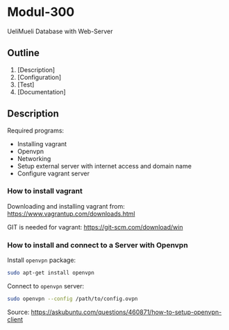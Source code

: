# Modul-300
UeliMueli
Database with Web-Server
## Outline
1. [Description]
2. [Configuration]
3. [Test]
4. [Documentation]

## Description
Required programs:
* Installing vagrant
* Openvpn
* Networking
* Setup external server with internet access and domain name
* Configure vagrant server

### How to install vagrant
Downloading and installing vagrant from:
https://www.vagrantup.com/downloads.html

GIT is needed for vagrant:
https://git-scm.com/download/win

### How to install and connect to a Server with Openvpn
Install ``openvpn`` package:
```bash
sudo apt-get install openvpn
```
Connect to ``openvpn`` server:
```bash
sudo openvpn --config /path/to/config.ovpn
```
Source: https://askubuntu.com/questions/460871/how-to-setup-openvpn-client